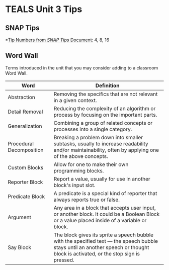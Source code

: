 # TEALS Unit 3 Tips

## SNAP Tips
*[Tip Numbers from *SNAP Tips* Document:](https://github.com/TEALSK12/introduction-to-computer-science/blob/master/Snap%20Tips.docx?raw=true) 4, 8, 16

## Word Wall
Terms introduced in the unit that you may consider adding to a classroom Word Wall.

| Word     | Definition                                 |
| ------------- | --------------------------------------------- |
| Abstraction    |  Removing the specifics that are not relevant in a given context.|
| Detail Removal     | Reducing the complexity of an algorithm or process by focusing on the important parts. |
| Generalization     | Combining a group of related concepts or processes into a single category. |
| Procedural Decomposition     | Breaking a problem down into smaller subtasks, usually to increase readability and/or maintainability, often by applying one of the above concepts. |
| Custom Blocks      | Allow for one to make their own programming blocks. |
| Reporter Block     | Report a value, usually for use in another block's input slot. |
| Predicate Block     | A predicate is a special kind of reporter that always reports true or false. |
| Argument      | Any area in a block that accepts user input, or another block. It could be a Boolean Block or a value placed inside of a variable or block. |
| Say Block     | The block gives its sprite a speech bubble with the specified text — the speech bubble stays until an another speech or thought block is activated, or the stop sign is pressed. |
